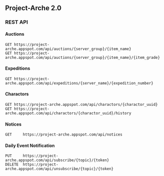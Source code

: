 ## Project-Arche 2.0

### REST API

#### Auctions
```
GET https://project-arche.appspot.com/api/auctions/{server_group}/{item_name}
GET https://project-arche.appspot.com/api/auctions/{server_group}/{item_name}/{item_grade}
```

#### Expeditions
```
GET https://project-arche.appspot.com/api/expeditions/{server_name}/{expedition_number}
```

#### Charactors
```
GET https://project-arche.appspot.com/api/charactors/{charactor_uuid}
GET https://project-arche.appspot.com/api/charactors/{charactor_uuid}/history
```

#### Notices
```
GET     https://project-arche.appspot.com/api/notices

```

#### Daily Event Notification
```
PUT     https://project-arche.appspot.com/api/subscribe/{topic}/{token}
DELETE  https://project-arche.appspot.com/api/unsubscribe/{topic}/{token}
```
